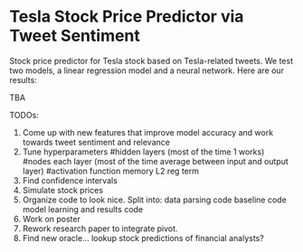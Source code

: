 # Tesla Stock Price Predictor via Tweet Sentiment

Stock price predictor for Tesla stock based on Tesla-related tweets. We test two models, a linear regression model and a 
neural network. Here are our results:

TBA

TODOs:

1. Come up with new features that improve model accuracy and work towards tweet sentiment and relevance
2. Tune hyperparameters 
  #hidden layers (most of the time 1 works)
  #nodes each layer (most of the time average between input and output layer)
  #activation function
  memory
  L2 reg term
3. Find confidence intervals
4. Simulate stock prices
5. Organize code to look nice. Split into:
  data parsing code
  baseline code
  model learning and results code
6. Work on poster
7. Rework research paper to integrate pivot.
8. Find new oracle... lookup stock predictions of financial analysts?
